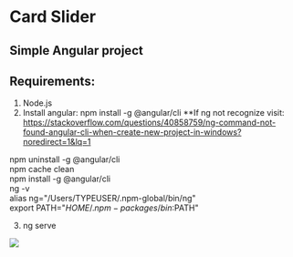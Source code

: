 # Card Slider
## Simple Angular project


## Requirements:
1. Node.js
2. Install angular: npm install -g @angular/cli
**If ng not recognize visit: https://stackoverflow.com/questions/40858759/ng-command-not-found-angular-cli-when-create-new-project-in-windows?noredirect=1&lq=1

npm uninstall -g @angular/cli<br />
npm cache clean<br />
npm install -g @angular/cli<br />
ng -v<br />
alias ng="/Users/TYPEUSER/.npm-global/bin/ng"<br />
export PATH="$HOME/.npm-packages/bin:$PATH"<br />

3. ng serve

![](demo.gif)

